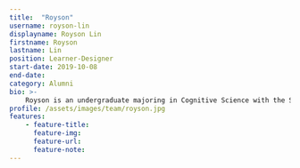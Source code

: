 ```yaml
---
title:  "Royson"
username: royson-lin
displayname: Royson Lin
firstname: Royson
lastname: Lin
position: Learner-Designer
start-date: 2019-10-08
end-date:
category: Alumni
bio: >- 
    Royson is an undergraduate majoring in Cognitive Science with the Specialization in Computing. He looks forward to designing accessible, universal tools to help learners and researchers achieve their goals.
profile: /assets/images/team/royson.jpg
features:
    - feature-title: 
      feature-img: 
      feature-url: 
      feature-note: 
---
```

